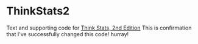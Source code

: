 ThinkStats2
===========

Text and supporting code for [Think Stats, 2nd Edition](http://greenteapress.com/thinkstats2/index.html)
This is confirmation that I've successfully changed this code! hurray!
